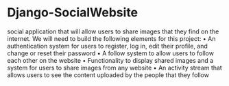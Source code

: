 # Django-SocialWebsite
social application that will allow users to share images that they find on the 
internet. We will need to build the following elements for this project:
• An authentication system for users to register, log in, edit their profile, and change or reset 
their password
• A follow system to allow users to follow each other on the website
• Functionality to display shared images and a system for users to share images from any website
• An activity stream that allows users to see the content uploaded by the people that they follow
